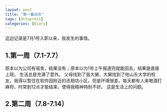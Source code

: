 ```yaml
---
layout: post
title: "第一篇日志"
tags: [Octopress]
categories: [Diary]
---
```


这边记录是7月1号入职以来，我发生的事情。

## 1.第一周（7.1-7.7）

原本以为公司有宿舍，结果没有；原本以为1号上午报道完就能回去，结果是直接上班。
生活总是充满了意外。
父母找到了我大舅，大舅找到了他山东大学的校友，我得以暂住在软件园附近的丞相坊小区。但是环境很差，每天都有人来喝酒打麻将，时常到12点才能结束，使得我精神特别不好。
这是生活上的问题。

## 2.第二周（7.8-7.14）

